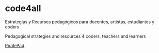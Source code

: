 code4all
========
Estrategias y Recursos pedagógicos para docentes, artistas, estudiantes y coders 

Pedagogical strategies and resources 4 coders, teachers and learners

[PiratePad](http://piratepad.net/ml49fz34jm)
